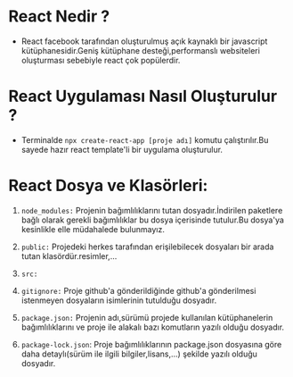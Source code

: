 # React Nedir ?

- React facebook tarafından oluşturulmuş açık kaynaklı bir javascript kütüphanesidir.Geniş kütüphane desteği,performanslı websiteleri oluşturması sebebiyle react çok popülerdir.

# React Uygulaması Nasıl Oluşturulur ?

- Terminalde `npx create-react-app [proje adı]` komutu çalıştırılır.Bu sayede hazır react template'li bir uygulama oluşturulur.

# React Dosya ve Klasörleri:

1. `node_modules:` Projenin bağımlılıklarını tutan dosyadır.İndirilen paketlere bağlı olarak gerekli bağımlılıklar bu dosya içerisinde tutulur.Bu dosya'ya kesinlikle elle müdahalede bulunmayız.

2. `public:` Projedeki herkes tarafından erişilebilecek dosyaları bir arada tutan klasördür.resimler,...

3. `src:`

4. `gitignore:` Proje github'a gönderildiğinde github'a gönderilmesi istenmeyen dosyaların isimlerinin tutulduğu dosyadır.

5. `package.json:` Projenin adı,sürümü projede kullanılan kütüphanelerin bağımlılıklarını ve proje ile alakalı bazı komutların yazılı olduğu dosyadır.

6. `package-lock.json`: Proje bağımlılıklarının package.json dosyasına göre daha detaylı(sürüm ile ilgili bilgiler,lisans,...) şekilde yazılı olduğu dosyadır.
